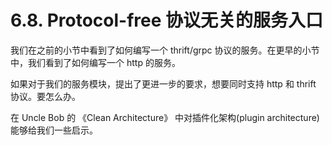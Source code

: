 # 6.8. Protocol-free 协议无关的服务入口

我们在之前的小节中看到了如何编写一个 thrift/grpc 协议的服务。在更早的小节中，我们看到了如何编写一个 http 的服务。

如果对于我们的服务模块，提出了更进一步的要求，想要同时支持 http 和 thrift 协议。要怎么办。

在 Uncle Bob 的 《Clean Architecture》 中对插件化架构(plugin architecture) 能够给我们一些启示。
